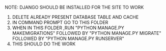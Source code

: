NOTE: DJANGO SHOULD BE INSTALLED FOR THE SITE TO WORK
1. DELETE ALREADY PRESENT DATABASE TABLE AND CACHE
2. IN COMMAND PROMPT GO TO THIS FOLDER
3. WHEN IN THIS FOLDER ,RUN "PYTHON MANAGE.PY MAKEMIGRATIONS" FOLLOWED BY "PYTHON MANAGE.PY MIGRATE" FOLLOWED BY "PYTHON MANAGE.PY RUNSERVER"
4. THIS SHOULD DO THE WORK
